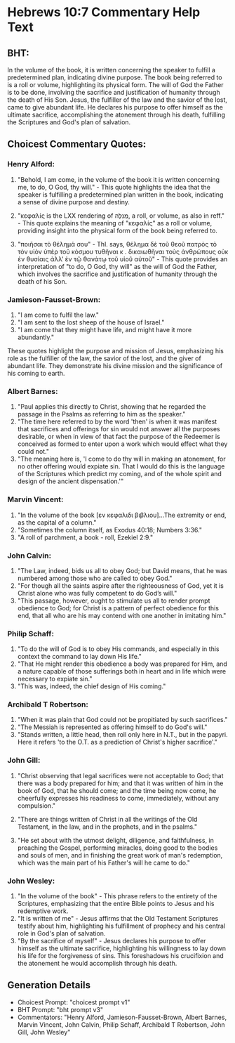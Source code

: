 # Hebrews 10:7 Commentary Help Text

## BHT:
In the volume of the book, it is written concerning the speaker to fulfill a predetermined plan, indicating divine purpose. The book being referred to is a roll or volume, highlighting its physical form. The will of God the Father is to be done, involving the sacrifice and justification of humanity through the death of His Son. Jesus, the fulfiller of the law and the savior of the lost, came to give abundant life. He declares his purpose to offer himself as the ultimate sacrifice, accomplishing the atonement through his death, fulfilling the Scriptures and God's plan of salvation.

## Choicest Commentary Quotes:
### Henry Alford:
1. "Behold, I am come, in the volume of the book it is written concerning me, to do, O God, thy will." - This quote highlights the idea that the speaker is fulfilling a predetermined plan written in the book, indicating a sense of divine purpose and destiny.

2. "κεφαλίς is the LXX rendering of מְנִלָּה, a roll, or volume, as also in reff." - This quote explains the meaning of "κεφαλίς" as a roll or volume, providing insight into the physical form of the book being referred to.

3. "ποιῆσαι τὸ θέλημά σου" - Thl. says, θέλημα δὲ τοῦ θεοῦ πατρὸς τὸ τὸν υἱὸν ὑπὲρ τοῦ κόσμου τυθῆναι κ . δικαιωθῆναι τοὺς ἀνθρώπους οὐκ ἐν θυσίαις ἀλλʼ ἐν τῷ θανάτῳ τοῦ υἱοῦ αὐτοῦ" - This quote provides an interpretation of "to do, O God, thy will" as the will of God the Father, which involves the sacrifice and justification of humanity through the death of his Son.

### Jamieson-Fausset-Brown:
1. "I am come to fulfil the law."
2. "I am sent to the lost sheep of the house of Israel."
3. "I am come that they might have life, and might have it more abundantly."

These quotes highlight the purpose and mission of Jesus, emphasizing his role as the fulfiller of the law, the savior of the lost, and the giver of abundant life. They demonstrate his divine mission and the significance of his coming to earth.

### Albert Barnes:
1. "Paul applies this directly to Christ, showing that he regarded the passage in the Psalms as referring to him as the speaker."
2. "The time here referred to by the word 'then' is when it was manifest that sacrifices and offerings for sin would not answer all the purposes desirable, or when in view of that fact the purpose of the Redeemer is conceived as formed to enter upon a work which would effect what they could not."
3. "The meaning here is, 'I come to do thy will in making an atonement, for no other offering would expiate sin. That I would do this is the language of the Scriptures which predict my coming, and of the whole spirit and design of the ancient dispensation.'"

### Marvin Vincent:
1. "In the volume of the book [εν κεφαλιδι βιβλιου]...The extremity or end, as the capital of a column." 
2. "Sometimes the column itself, as Exodus 40:18; Numbers 3:36." 
3. "A roll of parchment, a book - roll, Ezekiel 2:9."

### John Calvin:
1. "The Law, indeed, bids us all to obey God; but David means, that he was numbered among those who are called to obey God."
2. "For though all the saints aspire after the righteousness of God, yet it is Christ alone who was fully competent to do God’s will."
3. "This passage, however, ought to stimulate us all to render prompt obedience to God; for Christ is a pattern of perfect obedience for this end, that all who are his may contend with one another in imitating him."

### Philip Schaff:
1. "To do the will of God is to obey His commands, and especially in this context the command to lay down His life." 
2. "That He might render this obedience a body was prepared for Him, and a nature capable of those sufferings both in heart and in life which were necessary to expiate sin."
3. "This was, indeed, the chief design of His coming."

### Archibald T Robertson:
1. "When it was plain that God could not be propitiated by such sacrifices."
2. "The Messiah is represented as offering himself to do God's will."
3. "Stands written, a little head, then roll only here in N.T., but in the papyri. Here it refers 'to the O.T. as a prediction of Christ's higher sacrifice'."

### John Gill:
1. "Christ observing that legal sacrifices were not acceptable to God; that there was a body prepared for him; and that it was written of him in the book of God, that he should come; and the time being now come, he cheerfully expresses his readiness to come, immediately, without any compulsion." 

2. "There are things written of Christ in all the writings of the Old Testament, in the law, and in the prophets, and in the psalms."

3. "He set about with the utmost delight, diligence, and faithfulness, in preaching the Gospel, performing miracles, doing good to the bodies and souls of men, and in finishing the great work of man's redemption, which was the main part of his Father's will he came to do."

### John Wesley:
1. "In the volume of the book" - This phrase refers to the entirety of the Scriptures, emphasizing that the entire Bible points to Jesus and his redemptive work.
2. "It is written of me" - Jesus affirms that the Old Testament Scriptures testify about him, highlighting his fulfillment of prophecy and his central role in God's plan of salvation.
3. "By the sacrifice of myself" - Jesus declares his purpose to offer himself as the ultimate sacrifice, highlighting his willingness to lay down his life for the forgiveness of sins. This foreshadows his crucifixion and the atonement he would accomplish through his death.


## Generation Details
- Choicest Prompt: "choicest prompt v1"
- BHT Prompt: "bht prompt v3"
- Commentators: "Henry Alford, Jamieson-Fausset-Brown, Albert Barnes, Marvin Vincent, John Calvin, Philip Schaff, Archibald T Robertson, John Gill, John Wesley"
